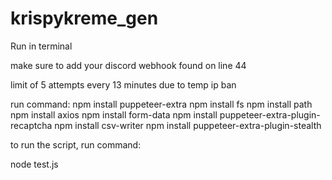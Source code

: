 # krispykreme_gen

Run in terminal

make sure to add your discord webhook found on line 44

limit of 5 attempts every 13 minutes due to temp ip ban

run command:
npm install puppeteer-extra
npm install fs
npm install path
npm install axios
npm install form-data
npm install puppeteer-extra-plugin-recaptcha
npm install csv-writer
npm install puppeteer-extra-plugin-stealth



to run the script, run command:

node test.js




